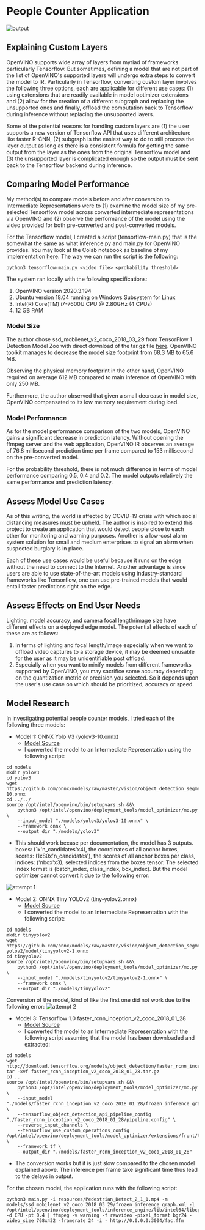 # People Counter Application

![output](./images/final_output.PNG)

## Explaining Custom Layers

OpenVINO supports wide array of layers from myriad of frameworks particularly Tensorflow. But sometimes, defining a model that are not part of the list of OpenVINO's supported layers will undergo extra steps to convert the model to IR. Particularly in Tensorflow, converting custom layer involves the following three options, each are applicable for different use cases: (1) using extensions that are readily available in model optimizer extensions and (2) allow for the creation of a different subgraph and replacing the unsupported ones and finally, offload the computation back to Tensorflow during inference without replacing the unsupported layers.

Some of the potential reasons for handling custom layers are (1) the user supports a new version of Tensorflow API that uses different architecture like faster R-CNN, (2) subgraph is the easiest way to do to still process the layer output as long as there is a consistent formula for getting the same output from the layer as the ones from the original Tensorflow model and (3) the unsupported layer is complicated enough so the output must be sent back to the Tensorflow backend during inference.

## Comparing Model Performance

My method(s) to compare models before and after conversion to Intermediate Representations
were to (1) examine the model size of my pre-selected Tensorflow model across converted intermediate representations via OpenVINO and (2) observe the performance of the model using the video provided for both pre-converted and post-converted models.

For the Tensorflow model, I created a script (tensorflow-main.py) that is the somewhat the same as what inference.py and main.py for OpenVINO provides. You may look at the Colab notebook as baseline of my implementation [here](https://colab.research.google.com/github/tensorflow/hub/blob/master/examples/colab/object_detection.ipynb#scrollTo=6cPY9Ou4sWs_). The way we can run the script is the following:

```
python3 tensorflow-main.py <video file> <probability threshold>
```

The system ran locally with the following specifications:

1. OpenVINO version 2020.3.194
2. Ubuntu version 18.04 running on Windows Subsystem for Linux
3. Intel(R) Core(TM) i7-7600U CPU @ 2.80GHz (4 CPUs)
4. 12 GB RAM

### Model Size

The author chose ssd_mobilenet_v2_coco_2018_03_29 from TensorFlow 1 Detection Model Zoo with direct download of the tar.gz file [here](http://download.tensorflow.org/models/object_detection/ssd_mobilenet_v2_coco_2018_03_29.tar.gz). OpenVINO toolkit manages to decrease the model size footprint from 68.3 MB to 65.6 MB. 

Observing the physical memory footprint in the other hand, OpenVINO required on average 612 MB compared to main inference of OpenVINO with only 250 MB.

Furthermore, the author observed that given a small decrease in model size, OpenVINO compensated to its low memory requirement during load. 

### Model Performance

As for the model performance comparison of the two models, OpenVINO gains a significant decrease in prediction latency. Without opening the ffmpeg server and the web application, OpenVINO IR observes an average of 76.8 millisecond prediction time per frame compared to 153 millisecond on the pre-converted model.

For the probability threshold, there is not much difference in terms of model performance comparing 0.5, 0.4 and 0.2. The model outputs relatively the same performance and prediction latency.

## Assess Model Use Cases

As of this writing, the world is affected by COVID-19 crisis with which social distancing measures must be upheld. The author is inspired to extend this project to create an application that would detect people close to each other for monitoring and warning purposes. Another is a low-cost alarm system solution for small and medium enterprises to signal an alarm when suspected burglary is in place.

Each of these use cases would be useful because it runs on the edge without the need to connect to the Internet. Another advantage is since users are able to use state-of-the-art models using industry-standard frameworks like Tensorflow, one can use pre-trained models that would entail faster predictions right on the edge. 

## Assess Effects on End User Needs

Lighting, model accuracy, and camera focal length/image size have different effects on a
deployed edge model. The potential effects of each of these are as follows:

1. In terms of lighting and focal length/image especially when we want to offload video captures to a storage device, it may be deemed unusable for the user as it may be unidentifiable post offload.
2. Especially when you want to minify models from different frameworks supported by OpenVINO, you may sacrifice some accuracy depending on the quantization metric or precision you selected. So it depends upon the user's use case on which should be prioritized, accuracy or speed.

## Model Research

In investigating potential people counter models, I tried each of the following three models:

- Model 1: ONNX Yolo V3 (yolov3-10.onnx)
  - [Model Source](https://github.com/onnx/models/tree/master/vision/object_detection_segmentation/yolov3)
  - I converted the model to an Intermediate Representation using the following script:
```
cd models
mkdir yolov3
cd yolov3
wget https://github.com/onnx/models/raw/master/vision/object_detection_segmentation/yolov3/model/yolov3-10.onnx
cd ../../
source /opt/intel/openvino/bin/setupvars.sh &&\
    python3 /opt/intel/openvino/deployment_tools/model_optimizer/mo.py \
    --input_model "./models/yolov3/yolov3-10.onnx" \
    --framework onnx \
    --output_dir "./models/yolov3"
```
  - This should work becase per documentation, the model has 3 outputs. boxes: (1x'n_candidates'x4), the coordinates of all anchor boxes, scores: (1x80x'n_candidates'), the scores of all anchor boxes per class, indices: ('nbox'x3), selected indices from the boxes tensor. The selected index format is (batch_index, class_index, box_index). But the model optimizer cannot convert it due to the following error:

![attempt 1](./images/attempt01.PNG)
  
- Model 2: ONNX Tiny YOLOv2 (tiny-yolov2.onnx)
  - [Model Source](https://github.com/onnx/models/tree/master/vision/object_detection_segmentation/tiny-yolov2)
  - I converted the model to an Intermediate Representation with the following script:
```
cd models
mkdir tinyyolov2
wget https://github.com/onnx/models/raw/master/vision/object_detection_segmentation/tiny-yolov2/model/tinyyolov2-1.onnx
cd tinyyolov2
source /opt/intel/openvino/bin/setupvars.sh &&\
    python3 /opt/intel/openvino/deployment_tools/model_optimizer/mo.py \
    --input_model "./models/tinyyolov2/tinyyolov2-1.onnx" \
    --framework onnx \
    --output_dir "./models/tinyyolov2"
```
Conversion of the model, kind of like the first one did not work due to the following error:
![attempt 2](images/attempt02.PNG)

- Model 3: Tensorflow 1.0 faster_rcnn_inception_v2_coco_2018_01_28
  - [Model Source](https://github.com/tensorflow/models/blob/master/research/object_detection/g3doc/tf1_detection_zoo.md)
  - I converted the model to an Intermediate Representation with the following script assuming that the model has been downloaded and extracted:
```
cd models
wget http://download.tensorflow.org/models/object_detection/faster_rcnn_inception_v2_coco_2018_01_28.tar.gz
tar -xvf faster_rcnn_inception_v2_coco_2018_01_28.tar.gz
cd ..
source /opt/intel/openvino/bin/setupvars.sh &&\
    python3 /opt/intel/openvino/deployment_tools/model_optimizer/mo.py \
    --input_model "./models/faster_rcnn_inception_v2_coco_2018_01_28/frozen_inference_graph.pb" \
    --tensorflow_object_detection_api_pipeline_config "./faster_rcnn_inception_v2_coco_2018_01_28/pipeline.config" \
    --reverse_input_channels \
    --tensorflow_use_custom_operations_config /opt/intel/openvino/deployment_tools/model_optimizer/extensions/front/tf/ssd_v2_support.json \
    --framework tf \
    --output_dir "./models/faster_rcnn_inception_v2_coco_2018_01_28"
```
  - The conversion works but it is just slow compared to the chosen model explained above. The inference per frame take significant time thus lead to the delays in output.

For the chosen model, the application runs with the following script:

```
python3 main.py -i resources/Pedestrian_Detect_2_1_1.mp4 -m models/ssd_mobilenet_v2_coco_2018_03_29/frozen_inference_graph.xml -l /opt/intel/openvino/deployment_tools/inference_engine/lib/intel64/libcpu_extension_sse4.so -d CPU -pt 0.4 | ffmpeg -v warning -f rawvideo -pixel_format bgr24 -video_size 768x432 -framerate 24 -i - http://0.0.0.0:3004/fac.ffm
```
